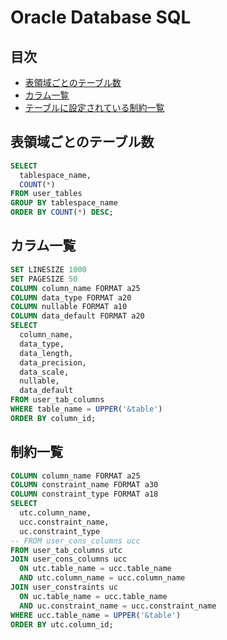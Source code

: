 # Oracle Database SQL
## 目次
- [表領域ごとのテーブル数](#表領域ごとのテーブル数)
- [カラム一覧](#カラム一覧)
- [テーブルに設定されている制約一覧](#制約一覧)

## 表領域ごとのテーブル数
```sql
SELECT
  tablespace_name,
  COUNT(*)
FROM user_tables
GROUP BY tablespace_name
ORDER BY COUNT(*) DESC;
```

## カラム一覧
```sql
SET LINESIZE 1000
SET PAGESIZE 50
COLUMN column_name FORMAT a25
COLUMN data_type FORMAT a20
COLUMN nullable FORMAT a10
COLUMN data_default FORMAT a20
SELECT
  column_name,
  data_type,
  data_length,
  data_precision,
  data_scale,
  nullable,
  data_default
FROM user_tab_columns
WHERE table_name = UPPER('&table')
ORDER BY column_id;
```

## 制約一覧
```sql
COLUMN column_name FORMAT a25
COLUMN constraint_name FORMAT a30
COLUMN constraint_type FORMAT a18
SELECT
  utc.column_name,
  ucc.constraint_name,
  uc.constraint_type
-- FROM user_cons_columns ucc
FROM user_tab_columns utc
JOIN user_cons_columns ucc
  ON utc.table_name = ucc.table_name
  AND utc.column_name = ucc.column_name
JOIN user_constraints uc
  ON uc.table_name = ucc.table_name
  AND uc.constraint_name = ucc.constraint_name
WHERE ucc.table_name = UPPER('&table')
ORDER BY utc.column_id;
```
